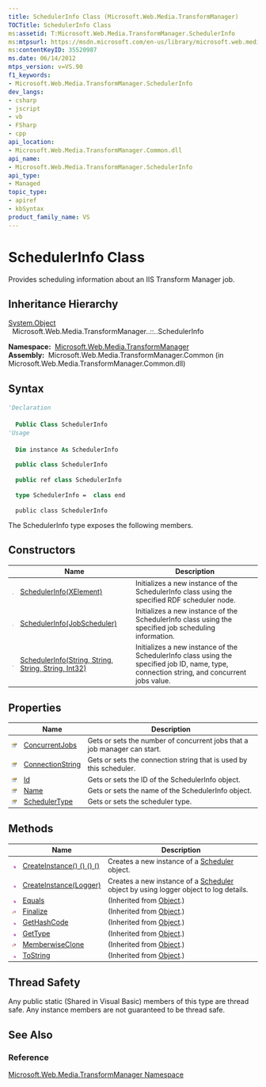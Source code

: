 ```yaml
---
title: SchedulerInfo Class (Microsoft.Web.Media.TransformManager)
TOCTitle: SchedulerInfo Class
ms:assetid: T:Microsoft.Web.Media.TransformManager.SchedulerInfo
ms:mtpsurl: https://msdn.microsoft.com/en-us/library/microsoft.web.media.transformmanager.schedulerinfo(v=VS.90)
ms:contentKeyID: 35520987
ms.date: 06/14/2012
mtps_version: v=VS.90
f1_keywords:
- Microsoft.Web.Media.TransformManager.SchedulerInfo
dev_langs:
- csharp
- jscript
- vb
- FSharp
- cpp
api_location:
- Microsoft.Web.Media.TransformManager.Common.dll
api_name:
- Microsoft.Web.Media.TransformManager.SchedulerInfo
api_type:
- Managed
topic_type:
- apiref
- kbSyntax
product_family_name: VS
---
```


# SchedulerInfo Class

Provides scheduling information about an IIS Transform Manager job.

## Inheritance Hierarchy

[System.Object](https://msdn.microsoft.com/library/e5kfa45b)  
  Microsoft.Web.Media.TransformManager..::..SchedulerInfo  

**Namespace:**  [Microsoft.Web.Media.TransformManager](microsoft-web-media-transformmanager-namespace.md)  
**Assembly:**  Microsoft.Web.Media.TransformManager.Common (in Microsoft.Web.Media.TransformManager.Common.dll)

## Syntax

```vb
'Declaration

  Public Class SchedulerInfo
'Usage

  Dim instance As SchedulerInfo
```

```csharp
  public class SchedulerInfo
```

```cpp
  public ref class SchedulerInfo
```

``` fsharp
  type SchedulerInfo =  class end
```

```jscript
  public class SchedulerInfo
```

The SchedulerInfo type exposes the following members.

## Constructors

||Name|Description|
|--- |--- |--- |
|![Public method](images/Hh125771.pubmethod(en-us,VS.90).gif "Public method")|[SchedulerInfo(XElement)](schedulerinfo-constructor-xelement-microsoft-web-media-transformmanager.md)|Initializes a new instance of the SchedulerInfo class using the specified RDF scheduler node.|
|![Public method](images/Hh125771.pubmethod(en-us,VS.90).gif "Public method")|[SchedulerInfo(JobScheduler)](schedulerinfo-constructor-jobscheduler-microsoft-web-media-transformmanager.md)|Initializes a new instance of the SchedulerInfo class using the specified job scheduling information.|
|![Public method](images/Hh125771.pubmethod(en-us,VS.90).gif "Public method")|[SchedulerInfo(String, String, String, String, Int32)](schedulerinfo-constructor-string-string-string-string-int32-microsoft-web-media-transformmanager.md)|Initializes a new instance of the SchedulerInfo class using the specified job ID, name, type, connection string, and concurrent jobs value.|

## Properties

||Name|Description|
|--- |--- |--- |
|![Public property](images/Hh125762.pubproperty(en-us,VS.90).gif "Public property")|[ConcurrentJobs](schedulerinfo-concurrentjobs-property-microsoft-web-media-transformmanager.md)|Gets or sets the number of concurrent jobs that a job manager can start.|
|![Public property](images/Hh125762.pubproperty(en-us,VS.90).gif "Public property")|[ConnectionString](schedulerinfo-connectionstring-property-microsoft-web-media-transformmanager.md)|Gets or sets the connection string that is used by this scheduler.|
|![Public property](images/Hh125762.pubproperty(en-us,VS.90).gif "Public property")|[Id](schedulerinfo-id-property-microsoft-web-media-transformmanager.md)|Gets or sets the ID of the SchedulerInfo object.|
|![Public property](images/Hh125762.pubproperty(en-us,VS.90).gif "Public property")|[Name](schedulerinfo-name-property-microsoft-web-media-transformmanager.md)|Gets or sets the name of the SchedulerInfo object.|
|![Public property](images/Hh125762.pubproperty(en-us,VS.90).gif "Public property")|[SchedulerType](schedulerinfo-schedulertype-property-microsoft-web-media-transformmanager.md)|Gets or sets the scheduler type.|

## Methods

||Name|Description|
|--- |--- |--- |
|![Public method](images/Hh125771.pubmethod(en-us,VS.90).gif "Public method")|[CreateInstance() () () ()](schedulerinfo-createinstance-method-microsoft-web-media-transformmanager_1.md)|Creates a new instance of a [Scheduler](scheduler-class-microsoft-web-media-transformmanager.md) object.|
|![Public method](images/Hh125771.pubmethod(en-us,VS.90).gif "Public method")|[CreateInstance(Logger)](schedulerinfo-createinstance-method-logger-microsoft-web-media-transformmanager.md)|Creates a new instance of a [Scheduler](scheduler-class-microsoft-web-media-transformmanager.md) object by using logger object to log details.|
|![Public method](images/Hh125771.pubmethod(en-us,VS.90).gif "Public method")|[Equals](https://msdn.microsoft.com/library/bsc2ak47)|(Inherited from [Object](https://msdn.microsoft.com/library/e5kfa45b).)|
|![Protected method](images/Hh125771.protmethod(en-us,VS.90).gif "Protected method")|[Finalize](https://msdn.microsoft.com/library/4k87zsw7)|(Inherited from [Object](https://msdn.microsoft.com/library/e5kfa45b).)|
|![Public method](images/Hh125771.pubmethod(en-us,VS.90).gif "Public method")|[GetHashCode](https://msdn.microsoft.com/library/zdee4b3y)|(Inherited from [Object](https://msdn.microsoft.com/library/e5kfa45b).)|
|![Public method](images/Hh125771.pubmethod(en-us,VS.90).gif "Public method")|[GetType](https://msdn.microsoft.com/library/dfwy45w9)|(Inherited from [Object](https://msdn.microsoft.com/library/e5kfa45b).)|
|![Protected method](images/Hh125771.protmethod(en-us,VS.90).gif "Protected method")|[MemberwiseClone](https://msdn.microsoft.com/library/57ctke0a)|(Inherited from [Object](https://msdn.microsoft.com/library/e5kfa45b).)|
|![Public method](images/Hh125771.pubmethod(en-us,VS.90).gif "Public method")|[ToString](https://msdn.microsoft.com/library/7bxwbwt2)|(Inherited from [Object](https://msdn.microsoft.com/library/e5kfa45b).)|

## Thread Safety

Any public static (Shared in Visual Basic) members of this type are thread safe. Any instance members are not guaranteed to be thread safe.

## See Also

### Reference

[Microsoft.Web.Media.TransformManager Namespace](microsoft-web-media-transformmanager-namespace.md)

